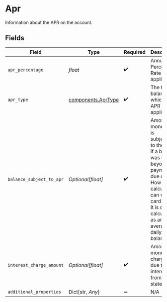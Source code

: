 # Apr

Information about the APR on the account.


## Fields

| Field                                                                                                                                                                                            | Type                                                                                                                                                                                             | Required                                                                                                                                                                                         | Description                                                                                                                                                                                      |
| ------------------------------------------------------------------------------------------------------------------------------------------------------------------------------------------------ | ------------------------------------------------------------------------------------------------------------------------------------------------------------------------------------------------ | ------------------------------------------------------------------------------------------------------------------------------------------------------------------------------------------------ | ------------------------------------------------------------------------------------------------------------------------------------------------------------------------------------------------ |
| `apr_percentage`                                                                                                                                                                                 | *float*                                                                                                                                                                                          | :heavy_check_mark:                                                                                                                                                                               | Annual Percentage Rate applied.<br/>                                                                                                                                                             |
| `apr_type`                                                                                                                                                                                       | [components.AprType](../../models/components/aprtype.md)                                                                                                                                         | :heavy_check_mark:                                                                                                                                                                               | The type of balance to which the APR applies.                                                                                                                                                    |
| `balance_subject_to_apr`                                                                                                                                                                         | *Optional[float]*                                                                                                                                                                                | :heavy_check_mark:                                                                                                                                                                               | Amount of money that is subjected to the APR if a balance was carried beyond payment due date. How it is calculated can vary by card issuer. It is often calculated as an average daily balance. |
| `interest_charge_amount`                                                                                                                                                                         | *Optional[float]*                                                                                                                                                                                | :heavy_check_mark:                                                                                                                                                                               | Amount of money charged due to interest from last statement.                                                                                                                                     |
| `additional_properties`                                                                                                                                                                          | Dict[str, *Any*]                                                                                                                                                                                 | :heavy_minus_sign:                                                                                                                                                                               | N/A                                                                                                                                                                                              |